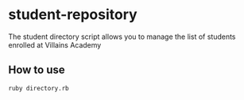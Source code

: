 # student-repository

The student directory script allows you to manage the list of students enrolled at Villains Academy

## How to use ##

```shell
ruby directory.rb
```
